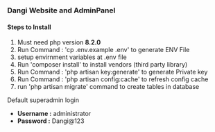 <h3>Dangi Website and AdminPanel</h3>

<h4>Steps to Install</h4>

<ol>
    <li>Must need php version <strong>8.2.0</strong></li>
    <li>Run Command : 'cp .env.example .env' to generate ENV File</li>
    <li>setup envirnment variables at .env file</li>
    <li>Run 'composer install' to install vendors (third party library)</li>
    <li>Run Command : 'php artisan key:generate' to generate Private key</li>
    <li>Run Command : 'php artisan config:cache' to refresh config cache</li>
    <li>
        run 'php artisan migrate' command to create tables in database
    </li>
</ol>


<p>Default superadmin login</p>
<ul>
    <li><strong>Username :</strong> administrator</li>
    <li><strong>Password :</strong> Dangi@123</li>
</ul>